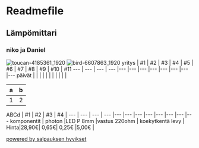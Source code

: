 # Readmefile
## Lämpömittari
### niko ja Daniel
![toucan-4185361_1920](https://user-images.githubusercontent.com/91183139/134325272-ba25a215-ef84-407e-8722-627107a25636.jpg)
  ![bird-6607863_1920](https://user-images.githubusercontent.com/91183139/134325617-a525e35e-a9d1-4118-b32a-ff88616bcbf5.jpg)
yritys | #1 | #2 | #3 | #4 | #5 | #6 | #7 | #8 | #9 | #10 | #11
--- | --- | --- | --- |--- |--- |--- |--- |--- |--- |--- |---
päivät |   |   |   |   |   |   |   |   |   |  | 


a | b
------------ | -------------
 1 | 2


ABCd | #1 | #2 | #3 | #4 |
--- | --- | --- | --- |--- |--- |--- |--- |--- |--- |--- |---
komponentit | photon |LED P 8mm   |vastus 220ohm   | koekytkentä levy  |  
 Hinta|28,90€| 0,65€| 0,25€ |5,00€ |



[powered by salpauksen hyvikset](https://www.salpaus.fi/opiskelija/)  
